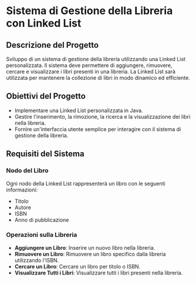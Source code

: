 # Sistema di Gestione della Libreria con Linked List

## Descrizione del Progetto
Sviluppo di un sistema di gestione della libreria utilizzando una Linked List personalizzata.
Il sistema deve permettere di aggiungere, rimuovere, cercare e visualizzare i libri presenti in una libreria. La Linked List sarà utilizzata per mantenere la collezione di libri in modo dinamico ed efficiente.

## Obiettivi del Progetto
- Implementare una Linked List personalizzata in Java.
- Gestire l'inserimento, la rimozione, la ricerca e la visualizzazione dei libri nella libreria.
- Fornire un'interfaccia utente semplice per interagire con il sistema di gestione della libreria.

## Requisiti del Sistema
### Nodo del Libro
Ogni nodo della Linked List rappresenterà un libro con le seguenti informazioni:
- Titolo
- Autore
- ISBN
- Anno di pubblicazione

### Operazioni sulla Libreria
- **Aggiungere un Libro**: Inserire un nuovo libro nella libreria.
- **Rimuovere un Libro**: Rimuovere un libro specifico dalla libreria utilizzando l'ISBN.
- **Cercare un Libro**: Cercare un libro per titolo o ISBN.
- **Visualizzare Tutti i Libri**: Visualizzare tutti i libri presenti nella libreria.
